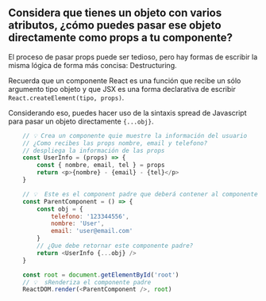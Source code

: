 ## Considera que tienes un objeto con varios atributos, ¿cómo puedes pasar ese objeto directamente como props a tu componente?

El proceso de pasar props puede ser tedioso, pero hay formas de escribir la misma lógica de forma más concisa: Destructuring.

Recuerda que un componente React es una función que recibe un sólo argumento tipo objeto y que JSX es una forma declarativa de escribir `React.createElement(tipo, props)`.

Considerando eso, puedes hacer uso de la sintaxis spread de Javascript para pasar un objeto directamente `{...obj}`.

```js 
    // 💡 Crea un componente quie muestre la información del usuario
    // ¿Como recibes las props nombre, email y telefono?
    // despliega la información de las props
    const UserInfo = (props) => {
        const { nombre, email, tel } = props
        return <p>{nombre} - {email} - {tel}</p>
    }

    // 💡  Este es el component padre que deberá contener al componente UserInfo
    const ParentComponent = () => {
        const obj = {
            telefono: '123344556',
            nombre: 'User',
            email: 'user@email.com'
        }
        // ¿Que debe retornar este componente padre?
        return <UserInfo {...obj} />
    }

    const root = document.getElementById('root')
    // 💡  sRenderiza el componente padre
    ReactDOM.render(<ParentComponent />, root)
```

